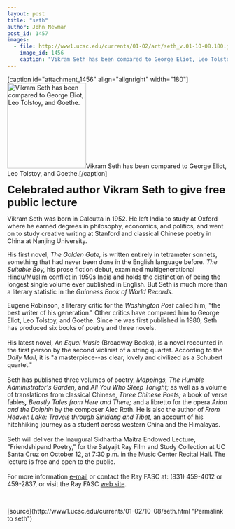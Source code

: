 ```yaml
---
layout: post
title: "seth"
author: John Newman
post_id: 1457
images:
  - file: http://www1.ucsc.edu/currents/01-02/art/seth_v.01-10-08.180.jpg
    image_id: 1456
    caption: "Vikram Seth has been compared to George Eliot, Leo Tolstoy, and Goethe."
---
```


[caption id="attachment_1456" align="alignright" width="180"]<a href="http://localhost/mysite/wp-content/uploads/2001/10/seth_v.01-10-08.180.jpg"><img class="size-full wp-image-1456" src="http://localhost/mysite/wp-content/uploads/2001/10/seth_v.01-10-08.180.jpg" alt="Vikram Seth has been compared to George Eliot, Leo Tolstoy, and Goethe." width="180" height="195" /></a>Vikram Seth has been compared to George Eliot, Leo Tolstoy, and Goethe.[/caption]
<p>
  <font size="5"><b>Celebrated author Vikram Seth to give free public lecture</b></font>
</p>
<p>
  Vikram Seth was born in Calcutta in 1952. He left India to study at Oxford where he earned degrees in philosophy, economics, and politics, and went on to study creative writing at Stanford and classical Chinese poetry in China at Nanjing University.
</p>His first novel, <i>The Golden Gate,</i> is written entirely in tetrameter sonnets, something that had never been done in the English language before. <i>The Suitable Boy,</i> his prose fiction debut, examined multigenerational Hindu/Muslim conflict in 1950s India and holds the distinction of being the longest single volume ever published in English. But Seth is much more than a literary statistic in the <i>Guinness Book of World Records.</i>
<p>
  Eugene Robinson, a literary critic for the <i>Washington Post</i> called him, "the best writer of his generation." Other critics have compared him to George Eliot, Leo Tolstoy, and Goethe. Since he was first published in 1980, Seth has produced six books of poetry and three novels.<br>
  <br>
  His latest novel, <i>An Equal Music</i> (Broadway Books), is a novel recounted in the first person by the second violinist of a string quartet. According to the <i>Daily Mail,</i> it is "a masterpiece--as clear, lovely and civilized as a Schubert quartet."<br>
  <br>
  Seth has published three volumes of poetry, <i>Mappings,</i> <i>The Humble Administrator's Garden,</i> and <i>All You Who Sleep Tonight;</i> as well as a volume of translations from classical Chinese, <i>Three Chinese Poets;</i> a book of verse fables<b><i>,</i></b> <i>Beastly Tales from Here and There;</i> and a libretto for the opera <i>Arion and the Dolphin</i> by the composer Alec Roth. He is also the author of <i>From Heaven Lake: Travels through Sinkiang and Tibet,</i> an account of his hitchhiking journey as a student across western China and the Himalayas.<br>
  <br>
  Seth will deliver the Inaugural Sidhartha Maitra Endowed Lecture, "Friendshipand Poetry," for the Satyajit Ray Film and Study Collection at UC Santa Cruz on October 12, at 7:30 p.m. in the Music Center Recital Hall. The lecture is free and open to the public.<br>
  <br>
  For more information <a href="mailto:dkbasu@cats.ucsc.edu">e-mail</a> or contact the Ray FASC at: (831) 459-4012 or 459-2837, or visit the Ray FASC <a href="http://arts.ucsc.edu/rayfasc/">web site</a>.
</p>
<p>
  <br>

</p>
[source](http://www1.ucsc.edu/currents/01-02/10-08/seth.html "Permalink to seth")
